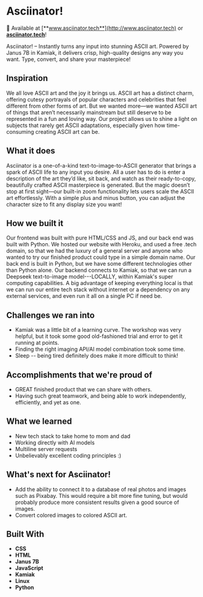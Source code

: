 # Asciinator!

🔗 Available at [**www.asciinator.tech**](http://www.asciinator.tech) or [**asciinator.tech**](http://asciinator.tech)!

Asciinator! – Instantly turns any input into stunning ASCII art. Powered by Janus 7B in Kamiak, it delivers crisp, high-quality designs any way you want. Type, convert, and share your masterpiece!

## Inspiration
We all love ASCII art and the joy it brings us. ASCII art has a distinct charm, offering cutesy portrayals of popular characters and celebrities that feel different from other forms of art. But we wanted more—we wanted ASCII art of things that aren’t necessarily mainstream but still deserve to be represented in a fun and loving way. Our project allows us to shine a light on subjects that rarely get ASCII adaptations, especially given how time-consuming creating ASCII art can be.

## What it does
Asciinator is a one-of-a-kind text-to-image-to-ASCII generator that brings a spark of ASCII life to any input you desire. All a user has to do is enter a description of the art they’d like, sit back, and watch as their ready-to-copy, beautifully crafted ASCII masterpiece is generated. But the magic doesn’t stop at first sight—our built-in zoom functionality lets users scale the ASCII art effortlessly. With a simple plus and minus button, you can adjust the character size to fit any display size you want!

## How we built it
Our frontend was built with pure HTML/CSS and JS, and our back end was built with Python. We hosted our website with Heroku, and used a free .tech domain, so that we had the luxury of a general server and anyone who wanted to try our finished product could type in a simple domain name. Our back end is built in Python, but we have some different technologies other than Python alone. Our backend connects to Kamiak, so that we can run a Deepseek text-to-image model---LOCALLY, within Kamiak's super computing capabilities. A big advantage of keeping everything local is that we can run our entire tech stack without internet or a dependency on any external services, and even run it all on a single PC if need be.

## Challenges we ran into
- Kamiak was a little bit of a learning curve. The workshop was very helpful, but it took some good old-fashioned trial and error to get it running at points.
- Finding the right imaging API/AI model combination took some time.
- Sleep -- being tired definitely does make it more difficult to think!

## Accomplishments that we're proud of
- GREAT finished product that we can share with others.
- Having such great teamwork, and being able to work independently, efficiently, and yet as one.

## What we learned
- New tech stack to take home to mom and dad
- Working directly with AI models
- Multiline server requests
- Unbelievably excellent coding principles :)

## What's next for Asciinator!
- Add the ability to connect it to a database of real photos and images such as Pixabay. This would require a bit more fine tuning, but would probably produce more consistent results given a good source of images.
- Convert colored images to colored ASCII art.

## Built With  
- **CSS**  
- **HTML**  
- **Janus 7B**  
- **JavaScript**  
- **Kamiak**  
- **Linux**  
- **Python** 
